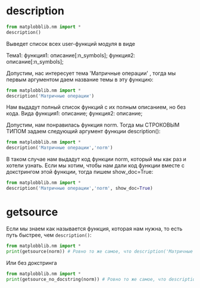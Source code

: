 # description

```python
from matplobblib.nm import *
description()
```

Выведет список всех user-функций модуля в виде

Тема1: функция1: описание[:n_symbols];
            функция2: описание[:n_symbols];

Допустим, нас интересует тема 'Матричные операции' , тогда мы первым аргументом даем название темы в эту функцию:

```python
from matplobblib.nm import *
description('Матричные операции')
```

Нам выдадут полный список функций с их полным описанием, но без кода. Вида
функция1: описание;
функция2: описание;

Допустим, нам понравилась функция norm. Тогда мы СТРОКОВЫМ ТИПОМ  задаем следующий аргумент функции description():

```python
from matplobblib.nm import *
description('Матричные операции','norm')
```

В таком случае нам выдадут код функции norm, который мы как раз и хотели узнать.
Если мы хотим, чтобы нам дали код функции вместе с докстрингом этой функции, тогда пишем show_doc=True:

```python
from matplobblib.nm import *
description('Матричные операции','norm', show_doc=True)
```

# getsource

Если мы знаем как называется функция, которая нам нужна, то есть путь быстрее, чем `description()`:

```python
from matplobblib.nm import *
print(getsource(norm)) # Ровно то же самое, что description('Матричные операции','norm', show_doc=True)
```

Или без докстринга

```python
from matplobblib.nm import *
print(getsource_no_docstring(norm)) # Ровно то же самое, что description('Матричные операции','norm')
```
